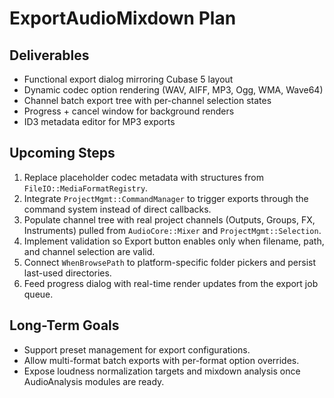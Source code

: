 # ExportAudioMixdown Plan

## Deliverables
- Functional export dialog mirroring Cubase 5 layout
- Dynamic codec option rendering (WAV, AIFF, MP3, Ogg, WMA, Wave64)
- Channel batch export tree with per-channel selection states
- Progress + cancel window for background renders
- ID3 metadata editor for MP3 exports

## Upcoming Steps
1. Replace placeholder codec metadata with structures from `FileIO::MediaFormatRegistry`.
2. Integrate `ProjectMgmt::CommandManager` to trigger exports through the command system instead of direct callbacks.
3. Populate channel tree with real project channels (Outputs, Groups, FX, Instruments) pulled from `AudioCore::Mixer` and `ProjectMgmt::Selection`.
4. Implement validation so Export button enables only when filename, path, and channel selection are valid.
5. Connect `WhenBrowsePath` to platform-specific folder pickers and persist last-used directories.
6. Feed progress dialog with real-time render updates from the export job queue.

## Long-Term Goals
- Support preset management for export configurations.
- Allow multi-format batch exports with per-format option overrides.
- Expose loudness normalization targets and mixdown analysis once AudioAnalysis modules are ready.
